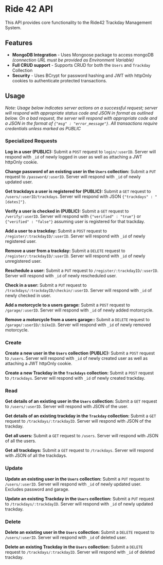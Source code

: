 # Ride 42 API

This API provides core functionality to the Ride42 Trackday Management System.

## Features

* **MongoDB Integration** - Uses Mongoose package to access mongoDB *(connection URL must be provided as Environment Variable)*
* **Full CRUD support** - Supports CRUD for both the `Users` and `Trackday` Collection
* **Security** - Uses BCrypt for password hashing and JWT with httpOnly cookies to authenticate protected transactions. 

## Usage

*Note: Usage below indicates server actions on a successful request; server will respond with appropriate status code and JSON in format as outlined below. 
On a bad request, the server will respond with appropriate code and a JSON in the format of `{"msg" : "error_message"}`. All transactions require credentials unless marked as PUBLIC*

### Specialized Requests

**Log in a user (PUBLIC):** Submit a `POST` request to `login/:userID`. Server will respond with `_id` of newly logged in user as well as attaching a JWT httpOnly cookie.

**Change password of an existing user in the `Users` collection:** Submit a `PUT` request to `/password/:userID`. Server will respond with `_id` of newly updated user.

**Get trackdays a user is registered for (PUBLIC):**  Submit a `GET` request to `/users/:userID/trackdays`. Server will respond with JSON `{"trackdays" : "[dates]"}`.

**Verify a user is checked in (PUBLIC):** Submit a `GET` request to `/verify/:userID`. Server will respond with `{"verified" : "true"}` or `{"verified" : "false"}` assuming user is registered for that trackday.

**Add a user to a trackday:** Submit a `POST` request to `/register/:trackdayID/:userID`. Server will respond with `_id` of newly registered user.

**Remove a user from a trackday:** Submit a `DELETE` request to `/register/:trackdayID/:userID`. Server will respond with `_id` of newly unregistered user.

**Reschedule a user:** Submit a `PUT` request to `/register/:trackdayID/:userID`. Server will respond with `_id` of newly rescheduled user.

**Check in a user:** Submit a `PUT` request to `/trackdays/:trackdayID/checkin/:userID`. Server will respond with `_id` of newly checked in user.

**Add a motorcycle to a users garage:** Submit a `POST` request to `/garage/:userID`. Server will respond with `_id` of newly added motorcycle.

**Remove a motorcycle from a users garage::** Submit a `DELETE` request to `/garage/:userID/:bikeID`. Server will respond with `_id` of newly removed motorcycle.


### Create
**Create a new user in the `Users` collection (PUBLIC):** Submit a `POST` request to `/users`. Server will respond with `_id` of newly created user as well as attaching a JWT httpOnly cookie.

**Create a new Trackday in the `Trackdays` collection:** Submit a `POST` request to `/trackdays`. Server will respond with `_id` of newly created trackday.

### Read
**Get details of an existing user in the `Users` collection:** Submit a `GET` request to `/users/:userID`. Server will respond with JSON of the user.

**Get details of an existing trackday in the `Trackday` collection:** Submit a `GET` request to `/trackdays/:trackdayID`. Server will respond with JSON of the trackday.

**Get all users:** Submit a `GET` request to `/users`. Server will respond with JSON of all the users.

**Get all trackdays:** Submit a `GET` request to `/trackdays`. Server will respond with JSON of all the trackdays.

### Update
**Update an existing user in the `Users` collection:** Submit a `PUT` request to `/users/:userID`. Server will respond with `_id` of newly updated user. Excludes password and garage.

**Update an existing Trackday in the `Users` collection:** Submit a `PUT` request to `/trackdays/:trackdayID`. Server will respond with `_id` of newly updated trackday.


### Delete
**Delete an existing user in the `Users` collection:** Submit a `DELETE` request to `/users/:userID`. Server will respond with `_id` of deleted user.

**Delete an existing Trackday in the `Users` collection:** Submit a `DELETE` request to `/trackdays/:trackdayID`. Server will respond with `_id` of deleted trackday.